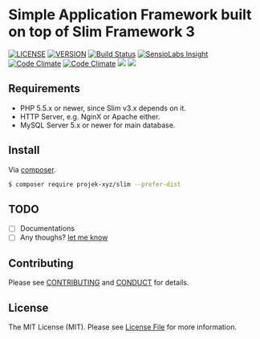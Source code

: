 # Simple Application Framework built on top of Slim Framework 3

[![LICENSE](https://img.shields.io/packagist/l/projek-xyz/slim.svg?style=flat-square)](LICENSE.md)
[![VERSION](https://img.shields.io/packagist/v/projek-xyz/slim.svg?style=flat-square)](https://github.com/projek-xyz/slim-skeleton/releases)
[![Build Status](https://img.shields.io/travis/projek-xyz/slim-framework/master.svg?style=flat-square)](https://travis-ci.org/projek-xyz/slim-framework)
[![SensioLabs Insight](https://img.shields.io/sensiolabs/i/54d5b9b0-46bb-45b3-bf83-03cb483b4a81.svg?style=flat-square)](https://insight.sensiolabs.com/projects/54d5b9b0-46bb-45b3-bf83-03cb483b4a81)
[![Code Climate](https://img.shields.io/codeclimate/github/projek-xyz/slim-framework.svg?maxAge=2592000&style=flat-square)](https://codeclimate.com/github/projek-xyz/slim-framework)
[![Code Climate](https://img.shields.io/codeclimate/coverage/github/projek-xyz/slim-framework.svg?maxAge=2592000&style=flat-square)](https://codeclimate.com/github/projek-xyz/slim-framework)
<a href="https://codeclimate.com/github/projek-xyz/slim-framework/coverage"><img src="https://codeclimate.com/github/projek-xyz/slim-framework/badges/coverage.svg" /></a>
<a href="https://codeclimate.com/github/projek-xyz/slim-framework/coverage" style=flat-square><img src="https://codeclimate.com/github/projek-xyz/slim-framework/badges/coverage.svg" /></a>

## Requirements

- PHP 5.5.x or newer, since Slim v3.x depends on it.
- HTTP Server, e.g. NginX or Apache either.
- MySQL Server 5.x or newer for main database.

## Install

Via [composer](https://getcomposer.org/download/).

```bash
$ composer require projek-xyz/slim --prefer-dist
```

## TODO

- [ ] Documentations
- [ ] Any thoughs? [let me know](../../issues/new)

## Contributing

Please see [CONTRIBUTING](CONTRIBUTING.md) and [CONDUCT](CONDUCT.md) for details.

## License

The MIT License (MIT). Please see [License File](LICENSE.md) for more information.
